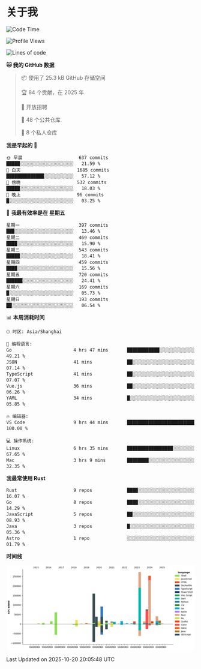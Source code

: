 # 关于我

<!--START_SECTION:waka-->
![Code Time](http://img.shields.io/badge/Code%20Time-4%2C157%20hrs%201%20min-blue)

![Profile Views](http://img.shields.io/badge/%E4%B8%AA%E4%BA%BA%E8%B5%84%E6%96%99%E8%A7%82%E7%9C%8B%E6%AC%A1%E6%95%B0-0-blue)

![Lines of code](https://img.shields.io/badge/%E4%BB%8E%E3%80%8CHello%20World%E3%80%8D%E8%B5%B7%E6%88%91%E5%B7%B2%E7%BB%8F%E5%86%99%E4%BA%86-1.2%20million%20%E8%A1%8C%E4%BB%A3%E7%A0%81-blue)

**🐱 我的 GitHub 数据** 

> 📦  使用了 25.3 kB GitHub 存储空间 
 > 
> 🏆 84 个贡献，在 2025 年
 > 
> 💼 开放招聘
 > 
> 📜 48 个公共仓库 
 > 
> 🔑 8 个私人仓库 
 > 
**我是早起的 🐤** 

```text
🌞 早晨                     637 commits         █████░░░░░░░░░░░░░░░░░░░░   21.59 % 
🌆 白天                     1685 commits        ██████████████░░░░░░░░░░░   57.12 % 
🌃 傍晚                     532 commits         █████░░░░░░░░░░░░░░░░░░░░   18.03 % 
🌙 晚上                     96 commits          █░░░░░░░░░░░░░░░░░░░░░░░░   03.25 % 
```
📅 **我最有效率是在 星期五** 

```text
星期一                      397 commits         ███░░░░░░░░░░░░░░░░░░░░░░   13.46 % 
星期二                      469 commits         ████░░░░░░░░░░░░░░░░░░░░░   15.90 % 
星期三                      543 commits         █████░░░░░░░░░░░░░░░░░░░░   18.41 % 
星期四                      459 commits         ████░░░░░░░░░░░░░░░░░░░░░   15.56 % 
星期五                      720 commits         ██████░░░░░░░░░░░░░░░░░░░   24.41 % 
星期六                      169 commits         █░░░░░░░░░░░░░░░░░░░░░░░░   05.73 % 
星期日                      193 commits         ██░░░░░░░░░░░░░░░░░░░░░░░   06.54 % 
```


📊 **本周消耗时间** 

```text
🕑︎ 时区: Asia/Shanghai

💬 编程语言: 
Go                       4 hrs 47 mins       ████████████░░░░░░░░░░░░░   49.21 % 
JSON                     41 mins             ██░░░░░░░░░░░░░░░░░░░░░░░   07.14 % 
TypeScript               41 mins             ██░░░░░░░░░░░░░░░░░░░░░░░   07.07 % 
Vue.js                   36 mins             ██░░░░░░░░░░░░░░░░░░░░░░░   06.26 % 
YAML                     34 mins             █░░░░░░░░░░░░░░░░░░░░░░░░   05.85 % 

🔥 编辑器: 
VS Code                  9 hrs 44 mins       █████████████████████████   100.00 % 

💻 操作系统: 
Linux                    6 hrs 35 mins       █████████████████░░░░░░░░   67.65 % 
Mac                      3 hrs 9 mins        ████████░░░░░░░░░░░░░░░░░   32.35 % 
```

**我最常使用 Rust** 

```text
Rust                     9 repos             ████░░░░░░░░░░░░░░░░░░░░░   16.07 % 
Go                       8 repos             ████░░░░░░░░░░░░░░░░░░░░░   14.29 % 
JavaScript               5 repos             ██░░░░░░░░░░░░░░░░░░░░░░░   08.93 % 
Java                     3 repos             █░░░░░░░░░░░░░░░░░░░░░░░░   05.36 % 
Astro                    1 repo              ░░░░░░░░░░░░░░░░░░░░░░░░░   01.79 % 
```



**时间线**

![Lines of Code chart](https://raw.githubusercontent.com/catusax/catusax/master/assets/bar_graph.png)


 Last Updated on 2025-10-20 20:05:48 UTC
<!--END_SECTION:waka-->

